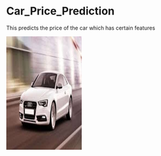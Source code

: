 # Car_Price_Prediction
This predicts the price of the car which has certain features

<img src="audi.jpg" width="200" height="300">
